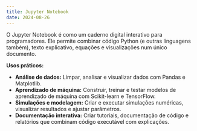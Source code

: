 ```yaml
---
title: Jupyter Notebook
date: 2024-08-26
---
```

O Jupyter Notebook é como um caderno digital interativo para programadores. Ele permite combinar código Python (e outras linguagens também), texto explicativo, equações e visualizações num único documento.

**Usos práticos:**

* **Análise de dados:** Limpar, analisar e visualizar dados com Pandas e Matplotlib.
* **Aprendizado de máquina:** Construir, treinar e testar modelos de aprendizado de máquina com Scikit-learn e TensorFlow.
* **Simulações e modelagem:** Criar e executar simulações numéricas, visualizar resultados e ajustar parâmetros.
* **Documentação interativa:** Criar tutoriais, documentação de código e relatórios que combinam código executável com explicações.